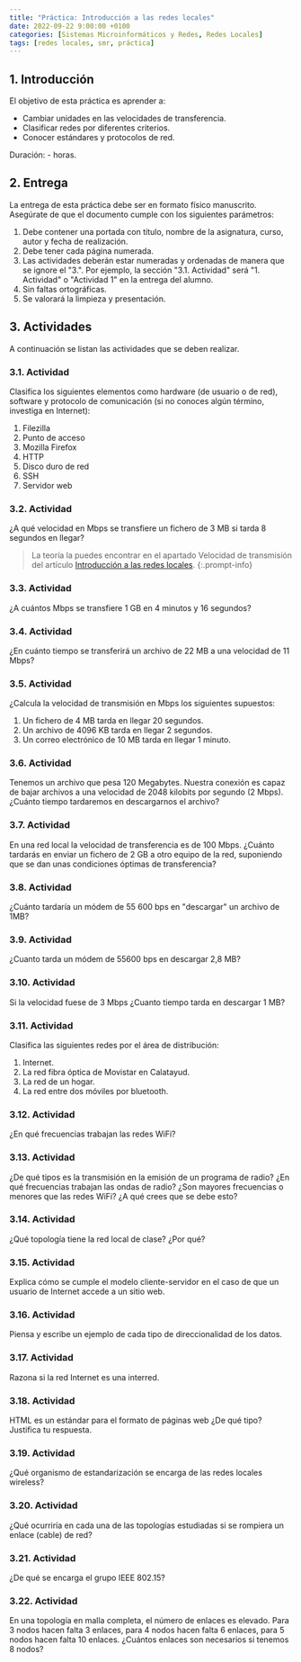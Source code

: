 ```yaml
---
title: "Práctica: Introducción a las redes locales"
date: 2022-09-22 9:00:00 +0100
categories: [Sistemas Microinformáticos y Redes, Redes Locales]
tags: [redes locales, smr, práctica]
---
```


## 1. Introducción

El objetivo de esta práctica es aprender a:

- Cambiar unidades en las velocidades de transferencia.
- Clasificar redes por diferentes criterios.
- Conocer estándares y protocolos de red.

Duración: - horas.

## 2. Entrega

La entrega de esta práctica debe ser en formato físico manuscrito. Asegúrate de que el documento cumple con los siguientes parámetros:

1. Debe contener una portada con título, nombre de la asignatura, curso, autor y fecha de realización.
1. Debe tener cada página numerada.
2. Las actividades deberán estar numeradas y ordenadas de manera que se ignore el "3.". Por ejemplo, la sección "3.1. Actividad" será "1. Actividad" o "Actividad 1" en la entrega del alumno.
3. Sin faltas ortográficas.
4. Se valorará la limpieza y presentación.

## 3. Actividades

A continuación se listan las actividades que se deben realizar.

### 3.1. Actividad

Clasifica los siguientes elementos como hardware (de usuario o de red), software y protocolo de comunicación (si no conoces algún término, investiga en Internet):

1. Filezilla
2. Punto de acceso
3. Mozilla Firefox
4. HTTP
5. Disco duro de red
6. SSH
7. Servidor web

### 3.2. Actividad

¿A qué velocidad en Mbps se transfiere un fichero de 3 MB si tarda 8 segundos en llegar?

> La teoría la puedes encontrar en el apartado Velocidad de transmisión del artículo [Introducción a las redes locales](/posts/introduccion-redes-locales).
{:.prompt-info}

### 3.3. Actividad

¿A cuántos Mbps se transfiere 1 GB en  4 minutos y 16 segundos?

### 3.4. Actividad

¿En cuánto tiempo se transferirá un archivo de 22 MB a una velocidad de 11 Mbps?

### 3.5. Actividad

¿Calcula la velocidad de transmisión en Mbps los siguientes supuestos:

1. Un fichero de 4 MB tarda en llegar 20 segundos.
2. Un archivo de 4096 KB tarda en llegar 2 segundos.
3. Un correo electrónico de 10 MB tarda en llegar 1 minuto.

### 3.6. Actividad

Tenemos un archivo que pesa 120 Megabytes. Nuestra conexión es capaz de bajar archivos a una velocidad de 2048 kilobits por segundo (2 Mbps). ¿Cuánto tiempo tardaremos en descargarnos el archivo?

### 3.7. Actividad

En una red local la velocidad de transferencia es de 100 Mbps. ¿Cuánto tardarás en enviar un fichero de 2 GB a otro equipo de la red, suponiendo que se dan unas condiciones óptimas de transferencia? 

### 3.8. Actividad

¿Cuánto tardaría un módem de 55 600 bps en "descargar" un archivo de 1MB? 

### 3.9. Actividad

¿Cuanto tarda un módem de 55600 bps en descargar 2,8 MB?

### 3.10. Actividad

Si la velocidad fuese de 3 Mbps ¿Cuanto tiempo tarda en descargar 1 MB?

### 3.11. Actividad

Clasifica las siguientes redes por el área de distribución: 

1. Internet.
2. La red fibra óptica de Movistar en Calatayud.
3. La red de un hogar.
4. La red entre dos móviles por bluetooth.

### 3.12. Actividad

¿En qué frecuencias trabajan las redes WiFi?

### 3.13. Actividad

¿De qué tipos es la transmisión en la emisión de un programa de radio? ¿En qué frecuencias trabajan las ondas de radio? ¿Son mayores frecuencias o menores que las redes WiFi? ¿A qué crees que se debe esto?

### 3.14. Actividad

¿Qué topología tiene la red local de clase? ¿Por qué?

### 3.15. Actividad

Explica cómo se cumple el modelo cliente-servidor en el caso de que un usuario de Internet accede a un sitio web.

### 3.16. Actividad

Piensa y escribe un ejemplo de cada tipo de direccionalidad de los datos.

### 3.17. Actividad

Razona si la red Internet es una interred.

### 3.18. Actividad

HTML es un estándar para el formato de páginas web ¿De qué tipo? Justifica tu respuesta.

### 3.19. Actividad

¿Qué organismo de estandarización se encarga de las redes locales wireless?

### 3.20. Actividad

¿Qué ocurriría en cada una de las topologías estudiadas si se rompiera un enlace (cable) de red?

### 3.21. Actividad

¿De qué se encarga el grupo IEEE 802.15?

### 3.22. Actividad

En una topología en malla completa, el número de enlaces es elevado. Para 3 nodos hacen falta 3 enlaces, para 4 nodos hacen falta 6 enlaces, para 5 nodos hacen falta 10 enlaces. ¿Cuántos enlaces son necesarios si tenemos 8 nodos?